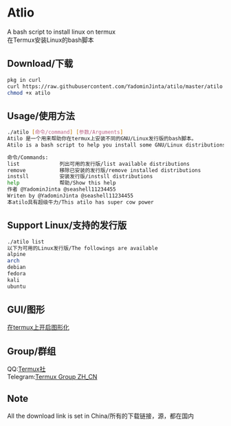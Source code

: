 # Atlio
A bash script to install linux on termux  
在Termux安装Linux的bash脚本

## Download/下载
``` bash
pkg in curl
curl https://raw.githubusercontent.com/YadominJinta/atilo/master/atilo -o ~/atilo 
chmod +x atilo
```

## Usage/使用方法
``` bash
./atilo [命令/command] [参数/Arguments]
Atilo 是一个用来帮助你在termux上安装不同的GNU/Linux发行版的bash脚本。
Atilo is a bash script to help you install some GNU/Linux distributions on Termux.

命令/Commands:
list             列出可用的发行版/list available distributions
remove           移除已安装的发行版/remove installed distributions
instsll          安装发行版/instsll distributions
help             帮助/Show this help
作者 @YadominJinta @seashell11234455
Writen by @YadominJinta @seashell11234455
本atilo具有超级牛力/This atilo has super cow power
```

## Support Linux/支持的发行版
``` bash
./atilo list
以下为可用的Linux发行版/The followings are available
alpine
arch
debian
fedora
kali
ubuntu
```

## GUI/图形
[在termux上开启图形化](https://yadominjinta.github.io/2018/07/30/GUI-on-termux.html)
## Group/群组
QQ:[Termux社](https://jq.qq.com/?_wv=1027&k=5jGvbsU)  
Telegram:[Termux Group ZH_CN](https://t.me/joinchat/EBPa7EI3VrfhsRu-6iJ1yw)

## Note
All the download link is set in China/所有的下载链接，源，都在国内


